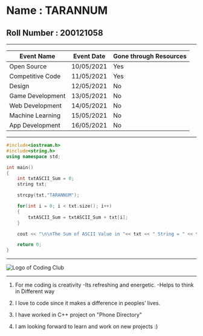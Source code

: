 # Name         : TARANNUM
## Roll Number : 200121058

***

| Event Name | Event Date | Gone through Resources |
| --- | --- | --- |
|Open Source|10/05/2021|Yes|
|Competitive Code|11/05/2021|Yes|
|Design|12/05/2021|No|
|Game Development|13/05/2021|No|
|Web Development|14/05/2021|No|
|Machine Learning|15/05/2021|No|
|App Development|16/05/2021|No

***

```C++
#include<iostream.h>
#include<string.h>
using namespace std;

int main()
{
	int txtASCII_Sum = 0;
	string txt;

	strcpy(txt,"TARANNUM");

	for(int i = 0; i < txt.size(); i++)
	{
		txtASCII_Sum = txtASCII_Sum + txt[i];
	}

	cout << "\n\nThe Sum of ASCII Value in "<< txt << " String = " << txtASCII_Sum;

 	return 0;
}
```

***

![Logo of Coding Club](https://github.com/codingiitg/open_source_submission/blob/main/coding-club%20logo.png "Logo")

***

1. For me coding is creativity
   -Its refreshing and energetic.
 -Helps to think in Different way

2. I love to code since it makes a difference in peoples’ lives.
3. I have worked in C++ project on "Phone Directory"
4. I am looking forward to learn and work on new projects :)


